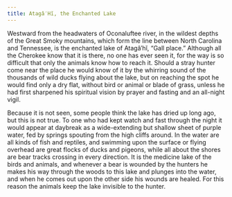```yaml
---
title: Atagâ′Hĭ, the Enchanted Lake
---
```


Westward from the headwaters of Oconaluftee river, in the wildest depths of the Great Smoky mountains, which form the line between North Carolina and Tennessee, is the enchanted lake of Atagâ′hĭ, “Gall place.” Although all the Cherokee know that it is there, no one has ever seen it, for the way is so difficult that only the animals know how to reach it. Should a stray hunter come near the place he would know of it by the whirring sound of the thousands of wild ducks flying about the lake, but on reaching the spot he would find only a dry flat, without bird or animal or blade of grass, unless he had first sharpened his spiritual vision by prayer and fasting and an all-night vigil.

Because it is not seen, some people think the lake has dried up long ago, but this is not true. To one who had kept watch and fast through the night it would appear at daybreak as a wide-extending but shallow sheet of purple water, fed by springs spouting from the high cliffs around. In the water are all kinds of fish and reptiles, and swimming upon the surface or flying overhead are great flocks of ducks and pigeons, while all about the shores are bear tracks crossing in every direction. It is the medicine lake of the birds and animals, and whenever a bear is wounded by the hunters he makes his way through the woods to this lake and plunges into the water, and when he comes out upon the other side his wounds are healed. For this reason the animals keep the lake invisible to the hunter.
